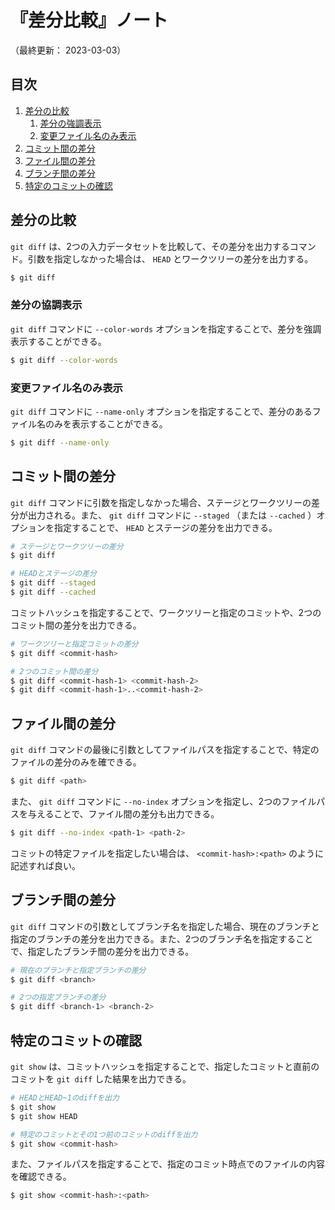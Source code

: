 # 『差分比較』ノート

（最終更新： 2023-03-03）


## 目次

1. [差分の比較](#差分の比較)
	1. [差分の強調表示](#差分の強調表示)
	1. [変更ファイル名のみ表示](#変更ファイル名のみ表示)
1. [コミット間の差分](#コミット間の差分)
1. [ファイル間の差分](#ファイル間の差分)
1. [ブランチ間の差分](#ブランチ間の差分)
1. [特定のコミットの確認](#特定のコミットの確認)


## 差分の比較

`git diff` は、2つの入力データセットを比較して、その差分を出力するコマンド。引数を指定しなかった場合は、 `HEAD` とワークツリーの差分を出力する。

```sh
$ git diff
```

### 差分の協調表示

`git diff` コマンドに `--color-words` オプションを指定することで、差分を強調表示することができる。

```sh
$ git diff --color-words
```

### 変更ファイル名のみ表示

`git diff` コマンドに `--name-only` オプションを指定することで、差分のあるファイル名のみを表示することができる。

```sh
$ git diff --name-only
```


## コミット間の差分

`git diff` コマンドに引数を指定しなかった場合、ステージとワークツリーの差分が出力される。また、 `git diff` コマンドに `--staged` （または `--cached` ）オプションを指定することで、 `HEAD` とステージの差分を出力できる。

```sh
# ステージとワークツリーの差分
$ git diff

# HEADとステージの差分
$ git diff --staged
$ git diff --cached
```

コミットハッシュを指定することで、ワークツリーと指定のコミットや、2つのコミット間の差分を出力できる。

```sh
# ワークツリーと指定コミットの差分
$ git diff <commit-hash>

# 2つのコミット間の差分
$ git diff <commit-hash-1> <commit-hash-2>
$ git diff <commit-hash-1>..<commit-hash-2>
```


## ファイル間の差分

`git diff` コマンドの最後に引数としてファイルパスを指定することで、特定のファイルの差分のみを確できる。

```sh
$ git diff <path>
```

また、 `git diff` コマンドに `--no-index` オプションを指定し、2つのファイルパスを与えることで、ファイル間の差分も出力できる。

```sh
$ git diff --no-index <path-1> <path-2>
```

コミットの特定ファイルを指定したい場合は、 `<commit-hash>:<path>` のように記述すれば良い。


## ブランチ間の差分

`git diff` コマンドの引数としてブランチ名を指定した場合、現在のブランチと指定のブランチの差分を出力できる。また、2つのブランチ名を指定することで、指定したブランチ間の差分を出力できる。

```sh
# 現在のブランチと指定ブランチの差分
$ git diff <branch>

# 2つの指定ブランチの差分
$ git diff <branch-1> <branch-2>
```


## 特定のコミットの確認

`git show` は、コミットハッシュを指定することで、指定したコミットと直前のコミットを `git diff` した結果を出力できる。

```sh
# HEADとHEAD~1のdiffを出力
$ git show
$ git show HEAD

# 特定のコミットとその1つ前のコミットのdiffを出力
$ git show <commit-hash>
```

また、ファイルパスを指定することで、指定のコミット時点でのファイルの内容を確認できる。

```sh
$ git show <commit-hash>:<path>
```
